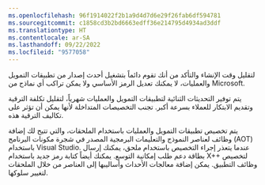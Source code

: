```yaml
---
ms.openlocfilehash: 96f1914022f2b1a9d4d7d6e29f26fab6df594781
ms.sourcegitcommit: c1858cd3b2bd6663edff36e214795d4934ad3ddf
ms.translationtype: HT
ms.contentlocale: ar-SA
ms.lasthandoff: 09/22/2022
ms.locfileid: "9577058"
---
```


لتقليل وقت الإنشاء والتأكد من أنك تقوم دائماً بتشغيل أحدث إصدار من تطبيقات التمويل والعمليات، لا يمكنك تعديل الرمز الأساسي ولا يمكن تراكب أي نماذج من Microsoft.

يتم توفير التحديثات الثنائية لتطبيقات التمويل والعمليات شهرياً، لتقليل تكلفة الترقية وتقديم الابتكار للعملاء بسرعة أكبر. تجنب التخصيصات المتداخلة لأنها يمكن أن تؤثر على تكاليف الترقية هذه.

يتم تخصيص تطبيقات التمويل والعمليات باستخدام الملحقات، والتي تتيح لك إضافة وظائف لعناصر النموذج والتعليمات البرمجية المصدر في شجرة مكونات البرنامج (AOT) باستخدام Visual Studio. عندما يتعذر إجراء التخصيص باستخدام ملحق، يمكنك إرسال بطاقة دعم طلب إمكانية التوسع. يمكنك أيضاً كتابة رمز جديد باستخدام X++ لتخصيص وظائف التطبيق. يمكن إضافة معالجات الأحداث وأساليبها إلى العناصر من خلال الملحقات لتغيير سلوكها.
